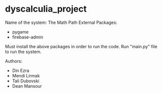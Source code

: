 # dyscalculia_project

Name of the system: The Math Path
External Packages:
- pygame
- firebase-admin

Must install the above packages in order to run the code.
Run "main.py" file to run the system.

Authors:
- Din Ezra
- Mendi Lirmak
- Tali Dubovski
- Dean Mansour
